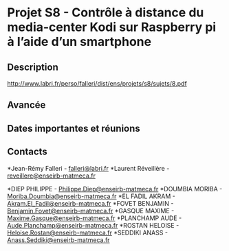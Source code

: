 # Projet S8 - Contrôle à distance du media-center Kodi sur Raspberry pi à l’aide d’un smartphone

## Description

http://www.labri.fr/perso/falleri/dist/ens/projets/s8/sujets/8.pdf

## Avancée

## Dates importantes et réunions

## Contacts

*Jean-Rémy Falleri - <falleri@labri.fr>
*Laurent Réveillère - <reveillere@enseirb-matmeca.fr>

*DIEP PHILIPPE - <Philippe.Diep@enseirb-matmeca.fr>
*DOUMBIA MORIBA - <Moriba.Doumbia@enseirb-matmeca.fr>
*EL FADIL AKRAM - <Akram.El_Fadil@enseirb-matmeca.fr>
*FOVET BENJAMIN - <Benjamin.Fovet@enseirb-matmeca.fr>
*GASQUE MAXIME - <Maxime.Gasque@enseirb-matmeca.fr>
*PLANCHAMP AUDE - <Aude.Planchamp@enseirb-matmeca.fr>
*ROSTAN HELOISE - <Heloise.Rostan@enseirb-matmeca.fr>
*SEDDIKI ANASS - <Anass.Seddiki@enseirb-matmeca.fr>
